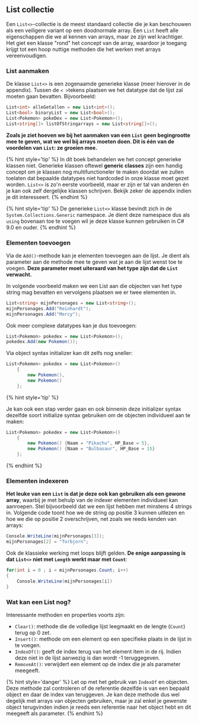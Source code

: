 ## List collectie

Een ``List<>``-collectie is de meest standaard collectie die je kan beschouwen als een veiligere variant op een doodnormale array. Een ``List`` heeft alle eigenschappen die we al kennen van arrays, maar ze zijn wel krachtiger. Het giet een klasse "rond" het concept van de array, waardoor je toegang krijgt tot een hoop nuttige methoden die het werken met arrays vereenvoudigen.

### List aanmaken

De klasse ``List<>`` is een zogenaamde generieke klasse (meer hierover in de appendix). Tussen de ``< >``tekens plaatsen we het datatype dat de lijst zal moeten gaan bevatten. Bijvoorbeeld:

```csharp
List<int> alleGetallen = new List<int>();
List<bool> binaryList = new List<bool>();
List<Pokemon> pokeDex = new List<Pokemon>();
List<string[]> listOfStringarrays = new List<string[]>();
```

**Zoals je ziet hoeven we bij het aanmaken van een ``List`` geen begingrootte mee te geven, wat we wel bij arrays moeten doen. Dit is één van de voordelen van ``List``: ze groeien mee.**

{% hint style='tip' %}
In dit boek behandelen we het concept generieke klassen niet. Generieke klassen oftewel **generic classes** zijn een handig concept om je klassen nog multifunctioneler te maken doordat we zullen toelaten dat bepaalde datatypes niet hardcoded in onze klasse moet gezet worden. ``List<>`` is zo'n eerste voorbeeld, maar er zijn er tal van anderen én je kan ook zelf dergelijke klassen schrijven. Bekijk zeker de appendix indien je dit interesseert.
{% endhint %}

{% hint style='tip' %}
De generieke ``List<>`` klasse bevindt zich in de ``System.Collections.Generic`` namespace. Je dient deze namespace dus als ``using`` bovenaan toe te voegen wil je deze klasse kunnen gebruiken in C# 9.0 en ouder.
{% endhint %}


### Elementen toevoegen

Via de ``Add()``-methode kan je elementen toevoegen aan de lijst. Je dient als parameter aan de methode mee te geven wat je aan de lijst wenst toe te voegen. **Deze parameter moet uiteraard van het type zijn dat de ``List`` verwacht.** 



In volgende voorbeeld maken we een List aan die objecten van het type string mag bevatten en vervolgens plaatsen we er twee elementen in.

```csharp
List<string> mijnPersonages = new List<string>();
mijnPersonages.Add("Reinhardt");
mijnPersonages.Add("Mercy");
``` 



Ook meer complexe datatypes kan je dus toevoegen:

```csharp
List<Pokemon> pokedex = new List<Pokemon>();
pokedex.Add(new Pokemon());
```

Via object syntax initializer kan dit zelfs nog sneller:
```csharp
List<Pokemon> pokedex = new List<Pokemon>()
    {
        new Pokemon(),
        new Pokemon()
    };
```

{% hint style='tip' %}

Je kan ook een stap verder gaan en ook binnenin deze initializer syntax dezelfde soort initialize syntax gebruiken om de objecten individueel aan te maken:

```csharp
List<Pokemon> pokedex = new List<Pokemon>()
    {
        new Pokemon() {Naam = "Pikachu", HP_Base = 5},
        new Pokemon() {Naam = "Bulbasaur", HP_Base = 15}
    };
```

{% endhint %}


### Elementen indexeren

**Het leuke van een ``List`` is dat je deze ook kan gebruiken als een gewone array**, waarbij je met behulp van de indexer elementen individueel kan aanroepen. Stel bijvoorbeeld dat we een lijst hebben met minstens 4 strings in. Volgende code toont hoe we de string op positie 3 kunnen uitlezen en hoe we die op positie 2 overschrijven, net zoals we reeds kenden van arrays:

```csharp
Console.WriteLine(mijnPersonages[3]);
mijnPersonages[2] = "Torbjorn";
```



Ook de klassieke werking met loops blijft gelden. **De enige aanpassing is dat ``List<>`` niet met ``Length`` werkt maar met ``Count``**:

```csharp
for(int i = 0 ; i < mijnPersonages.Count; i++)
{
    Console.WriteLine(mijnPersonages[i])
}
```


### Wat kan een List nog?

Interessante methoden en properties voorts zijn:

* ``Clear()``: methode die de volledige lijst leegmaakt en de lengte (``Count``) terug op 0 zet.
* ``Insert()``: methode om een element op een specifieke plaats in de lijst in te voegen.
* ``IndexOf()``: geeft de index terug van het element item in de rij. Indien deze niet in de lijst aanwezig is dan wordt -1 teruggegeven.
* ``RemoveAt()``: verwijdert een element op de index die je als parameter meegeeft.

{% hint style='danger' %}
Let op met het gebruik van ``IndexOf`` en objecten. Deze methode zal controleren of de referentie dezelfde is van een bepaald object en daar de index van teruggeven. Je kan deze methode dus wel degelijk met arrays van objecten gebruiken, maar je zal enkel je gewenste object terugvinden indien je reeds een referentie naar het object hebt en dit meegeeft als parameter.
{% endhint %}





